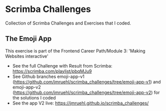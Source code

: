 # Scrimba Challenges

Collection of Scrimba Challenges and Exercises that I coded.

## The Emoji App

This exercise is part of the Frontend Career Path/Module 3: 'Making Websites interactive'

- See the full Challenge with Result from Scrimba: https://scrimba.com/playlist/pbqMJu9
- See Github branches emoji-app-v1 (https://github.com/jmruehl/scrimba_challenges/tree/emoji-app-v1) and emoji-app-v2 (https://github.com/jmruehl/scrimba_challenges/tree/emoji-app-v2) for the solutions I coded
- See the app V2 live: https://jmruehl.github.io/scrimba_challenges/
